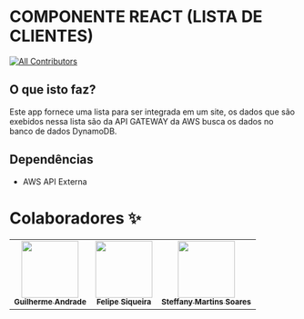 

# COMPONENTE REACT (LISTA DE CLIENTES)
<!-- ALL-CONTRIBUTORS-BADGE:START - Do not remove or modify this section -->
[![All Contributors](https://img.shields.io/badge/all_contributors-10-orange.svg?style=flat-square)](#contributors)
<!-- ALL-CONTRIBUTORS-BADGE:END -->

## O que isto faz?

Este app fornece uma lista para ser integrada em um site, os dados que são exebidos nessa lista são da API GATEWAY da AWS busca os dados no banco de dados DynamoDB.

## Dependências
- AWS API Externa
  


# Colaboradores ✨
<table>
  <tr>
    <td align="center"><a href="https://github.com/guiaech"><img src="https://avatars.githubusercontent.com/u/83043492?v=4" width="100px;" alt=""/><br /><sub><b>Guilherme Andrade</b></sub></a></td>
    <td align="center"><a href="https://github.com/felipesiqg"><img src="https://avatars.githubusercontent.com/u/68981603?v=4" width="100px;" alt=""/><br /><sub><b>Felipe Siqueira</b></sub></a></td>
    <td align="center"><a href="https://github.com/Steffany-Martins"><img src="https://avatars.githubusercontent.com/u/59336147?v=4" width="100px;" alt=""/><br /><sub><b>Steffany Martins Soares</b></sub></a></td>
  </tr>
</table>